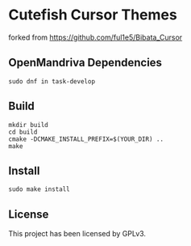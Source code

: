 # Cutefish Cursor Themes

forked from https://github.com/ful1e5/Bibata_Cursor

## OpenMandriva Dependencies

```shell
sudo dnf in task-develop
```

## Build

```shell
mkdir build
cd build
cmake -DCMAKE_INSTALL_PREFIX=$(YOUR_DIR) ..
make
```

## Install

```shell
sudo make install
```

## License

This project has been licensed by GPLv3.
